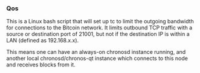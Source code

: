 ### Qos ###

This is a Linux bash script that will set up tc to limit the outgoing bandwidth for connections to the Bitcoin network. It limits outbound TCP traffic with a source or destination port of 21001, but not if the destination IP is within a LAN (defined as 192.168.x.x).

This means one can have an always-on chronosd instance running, and another local chronosd/chronos-qt instance which connects to this node and receives blocks from it.
